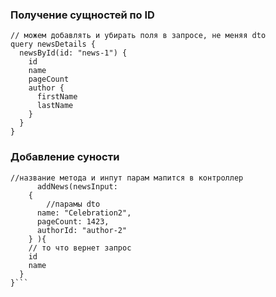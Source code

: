 ### Получение сущностей по ID
```
// можем добавлять и убирать поля в запросе, не меняя dto
query newsDetails {
  newsById(id: "news-1") {
    id
    name
    pageCount
    author {
      firstName
      lastName
    }
  }
}
```



### Добавление суности

```mutation{
//название метода и инпут парам мапится в контроллер
	  addNews(newsInput: 
    {
        //парамы dto
      name: "Celebration2",
      pageCount: 1423,
      authorId: "author-2"
    } ){
    // то что вернет запрос
    id 
    name
  } 
}```